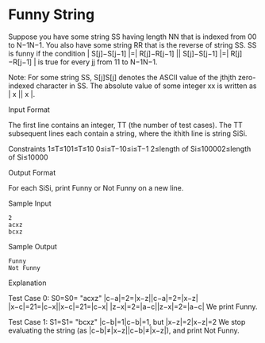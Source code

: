 Funny String
=============


Suppose you have some string SS having length NN that is indexed from 00 to N−1N−1. You also have some string RR that is the reverse of string SS. SS is funny if the condition | S[j]−S[j−1] |=| R[j]−R[j−1] || S[j]−S[j−1] |=| R[j]−R[j−1] | is true for every jj from 11 to N−1N−1.

Note: For some string SS, S[j]S[j] denotes the ASCII value of the jthjth zero-indexed character in SS. The absolute value of some integer xx is written as | x || x |.

Input Format

The first line contains an integer, TT (the number of test cases). 
The TT subsequent lines each contain a string, where the ithith line is string SiSi.

Constraints 
1≤T≤101≤T≤10 
0≤i≤T−10≤i≤T−1 
2≤length of Si≤100002≤length of Si≤10000

Output Format

For each SiSi, print Funny or Not Funny on a new line.

Sample Input
```
2
acxz
bcxz
```
Sample Output
```
Funny
Not Funny
```
Explanation

Test Case 0: S0=S0= "acxz" 
|c−a|=2=|x−z||c−a|=2=|x−z| 
|x−c|=21=|c−x||x−c|=21=|c−x| 
|z−x|=2=|a−c||z−x|=2=|a−c| 
We print Funny.

Test Case 1: S1=S1= "bcxz" 
|c−b|=1|c−b|=1, but |x−z|=2|x−z|=2 
We stop evaluating the string (as |c−b|≠|x−z||c−b|≠|x−z|), and print Not Funny.